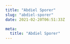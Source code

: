 ```yaml
---
title: "Abdiel Sporer"
slug: "abdiel-sporer"
date: 2021-02-20T06:51:33Z

meta:
  title: "Abdiel Sporer"
---
```



